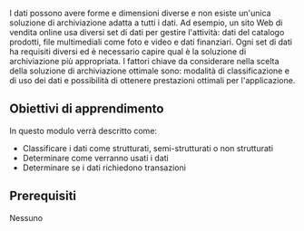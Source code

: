 I dati possono avere forme e dimensioni diverse e non esiste un'unica soluzione di archiviazione adatta a tutti i dati. Ad esempio, un sito Web di vendita online usa diversi set di dati per gestire l'attività: dati del catalogo prodotti, file multimediali come foto e video e dati finanziari. Ogni set di dati ha requisiti diversi ed è necessario capire qual è la soluzione di archiviazione più appropriata. I fattori chiave da considerare nella scelta della soluzione di archiviazione ottimale sono: modalità di classificazione e di uso dei dati e possibilità di ottenere prestazioni ottimali per l'applicazione.

## <a name="learning-objectives"></a>Obiettivi di apprendimento

In questo modulo verrà descritto come:

- Classificare i dati come strutturati, semi-strutturati o non strutturati
- Determinare come verranno usati i dati
- Determinare se i dati richiedono transazioni 

## <a name="prerequisites"></a>Prerequisiti  

Nessuno